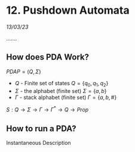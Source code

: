 # 12. Pushdown Automata
_13/03/23_

.......

## How does PDA Work?

$PDA P = (Q,\Sigma)$
- $Q$ - Finite set of states $Q=\{q_0,q_1,q_2\}$
- $\Sigma$ - the alphabet (finite set) $\Sigma=\{a,b\}$
- $\Gamma$ - stack alphabet (finite set) $\Gamma= \{a,b,\# \}$   

$S:Q \to\Sigma\to\Gamma\to\Gamma^*\to Q\to Prop$

## How to run a PDA?
Instantaneous Description
